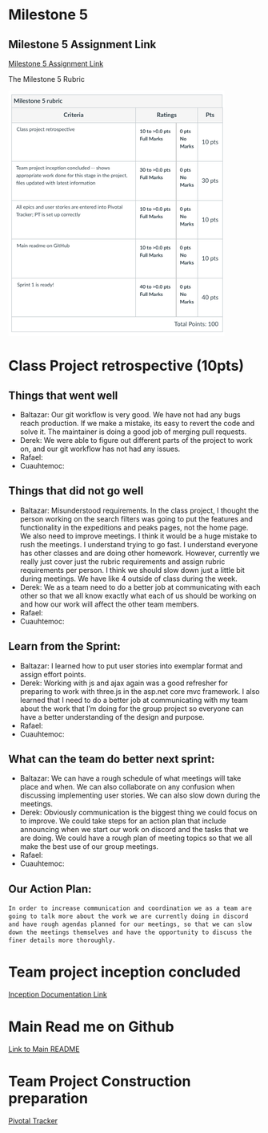 Milestone 5
===========================

## Milestone 5 Assignment Link
[Milestone 5 Assignment Link](https://wou-cs46x-resources.netlify.app/cs461/milestones/m5) 

The Milestone 5 Rubric

![Image](img/milestone5_rubric.png)

# Class Project retrospective (10pts)
## Things that went well 
- Baltazar: Our git workflow is very good. We have not had any bugs reach production. If we make a mistake, its easy to revert the code and solve it. The maintainer is doing a good job of merging pull requests.
- Derek: We were able to figure out different parts of the project to work on, and our git workflow has not had any issues.
- Rafael: 
- Cuauhtemoc: 

## Things that did not go well
- Baltazar: Misunderstood requirements. In the class project, I thought the person working on the search filters was going to put the features and functionality in the expeditions and peaks pages, not the home page. We also need to improve meetings. I think it would be a huge mistake to rush the meetings. I understand trying to go fast. I understand everyone has other classes and are doing other homework. However, currently we really just cover just the rubric requirements and assign rubric requirements per person. I think we should slow down just a little bit during meetings. We have like 4 outside of class during the week.
- Derek: We as a team need to do a better job at communicating with each other so that we all know exactly what each of us should be working on and how our work will affect the other team members.
- Rafael: 
- Cuauhtemoc: 

## Learn from the Sprint: 
- Baltazar: I learned how to put user stories into exemplar format and assign effort points.
- Derek: Working with js and ajax again was a good refresher for preparing to work with three.js in the asp.net core mvc framework. I also learned that I need to do a better job at communicating with my team about the work that I’m doing for the group project so everyone can have a better understanding of the design and purpose.
- Rafael: 
- Cuauhtemoc: 

## What can the team do better next sprint: 
- Baltazar: We can have a rough schedule of what meetings will take place and when. We can also collaborate on any confusion when discussing implementing user stories. We can also slow down during the meetings.
- Derek: Obviously communication is the biggest thing we could focus on to improve. We could take steps for an action plan that include announcing when we start our work on discord and the tasks that we are doing. We could have a rough plan of meeting topics so that we all make the best use of our group meetings.
- Rafael: 
- Cuauhtemoc: 

## Our Action Plan: 
    In order to increase communication and coordination we as a team are going to talk more about the work we are currently doing in discord and have rough agendas planned for our meetings, so that we can slow down the meetings themselves and have the opportunity to discuss the finer details more thoroughly.

# Team project inception concluded
<a href="team_inception.md">Inception Documentation Link</a>

# Main Read me on Github
<a href="../README.md">Link to Main README</a>

# Team Project Construction preparation 
<a href="https://www.pivotaltracker.com">Pivotal Tracker</a>

